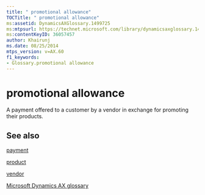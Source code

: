 ```yaml
---
title: " promotional allowance"
TOCTitle: " promotional allowance"
ms:assetid: DynamicsAXGlossary.1499725
ms:mtpsurl: https://technet.microsoft.com/library/dynamicsaxglossary.1499725(v=AX.60)
ms:contentKeyID: 36057457
author: Khairunj
ms.date: 08/25/2014
mtps_version: v=AX.60
f1_keywords:
- Glossary.promotional allowance
---
```


# promotional allowance

A payment offered to a customer by a vendor in exchange for promoting their products.

## See also

[payment](payment.md)

[product](product.md)

[vendor](vendor.md)

[Microsoft Dynamics AX glossary](glossary/microsoft-dynamics-ax-glossary.md)

  


